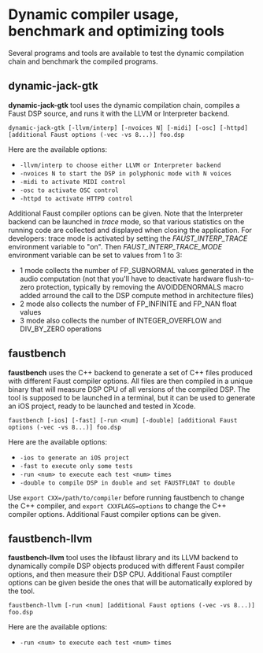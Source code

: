# Dynamic compiler usage, benchmark and optimizing tools 

Several programs and tools are available to test the dynamic compilation chain and benchmark the compiled programs. 

## dynamic-jack-gtk

**dynamic-jack-gtk** tool uses the dynamic compilation chain, compiles a Faust DSP source, and runs it with the LLVM or Interpreter backend.

`dynamic-jack-gtk [-llvm/interp] [-nvoices N] [-midi] [-osc] [-httpd] [additional Faust options (-vec -vs 8...)] foo.dsp`

Here are the available options:

- `-llvm/interp to choose either LLVM or Interpreter backend`
- `-nvoices N to start the DSP in polyphonic mode with N voices`
- `-midi to activate MIDI control`
- `-osc to activate OSC control`
- `-httpd to activate HTTPD control`

Additional Faust compiler options can be given. Note that the Interpreter backend can be launched in *trace* mode, so that various statistics on the running code are collected and displayed when closing the application. For developers: trace mode is activated by setting the *FAUST_INTERP_TRACE* environment variable to "on". Then *FAUST_INTERP_TRACE_MODE* environment variable can be set to values from 1 to 3: 

 - 1 mode collects the number of FP_SUBNORMAL values generated in the audio computation (not that you'll have to deactivate hardware flush-to-zero protection, typically by removing the AVOIDDENORMALS macro added arround the call to the DSP compute method in architecture files)
 - 2 mode also collects the number of FP_INFINITE and FP_NAN float values
 - 3 mode also collects the number of INTEGER_OVERFLOW and DIV_BY_ZERO operations

## faustbench

**faustbench** uses the C++ backend to generate a set of C++ files produced with different Faust compiler options. All files are then compiled in a unique binary that will measure DSP CPU of all versions of the compiled DSP. The tool is supposed to be launched in a terminal, but it can be used to generate an iOS project, ready to be launched and tested in Xcode. 

`faustbench [-ios] [-fast] [-run <num] [-double] [additional Faust options (-vec -vs 8...)] foo.dsp` 

Here are the available options:

 - `-ios to generate an iOS project`
 - `-fast to execute only some tests`
 - `-run <num> to execute each test <num> times`
 - `-double to compile DSP in double and set FAUSTFLOAT to double`

Use `export CXX=/path/to/compiler` before running faustbench to change the C++ compiler, and `export CXXFLAGS=options` to change the C++ compiler options. Additional Faust compiler options can be given.

## faustbench-llvm

**faustbench-llvm** tool uses the libfaust library and its LLVM backend to dynamically compile DSP objects produced with different Faust compiler options, and then measure their DSP CPU. Additional Faust comptiler options can be given beside the ones that will be automatically explored by the tool.

`faustbench-llvm [-run <num] [additional Faust options (-vec -vs 8...)] foo.dsp` 

Here are the available options:

- `-run <num> to execute each test <num> times`

